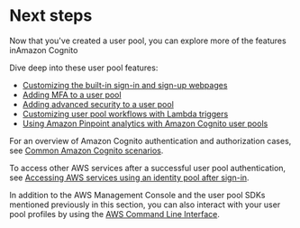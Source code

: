 # Next steps<a name="user-pool-next-steps"></a>

Now that you've created a user pool, you can explore more of the features inAmazon Cognito

Dive deep into these user pool features:
+ [Customizing the built\-in sign\-in and sign\-up webpages](cognito-user-pools-app-ui-customization.md)
+ [Adding MFA to a user pool](user-pool-settings-mfa.md)
+ [Adding advanced security to a user pool](cognito-user-pool-settings-advanced-security.md)
+ [Customizing user pool workflows with Lambda triggers](cognito-user-identity-pools-working-with-aws-lambda-triggers.md)
+ [Using Amazon Pinpoint analytics with Amazon Cognito user pools](cognito-user-pools-pinpoint-integration.md)

For an overview of Amazon Cognito authentication and authorization cases, see [Common Amazon Cognito scenarios](cognito-scenarios.md)\.

To access other AWS services after a successful user pool authentication, see [Accessing AWS services using an identity pool after sign\-in](amazon-cognito-integrating-user-pools-with-identity-pools.md)\.

In addition to the AWS Management Console and the user pool SDKs mentioned previously in this section, you can also interact with your user pool profiles by using the [AWS Command Line Interface](https://docs.aws.amazon.com/cli/latest/reference/cognito-idp/index.html)\.